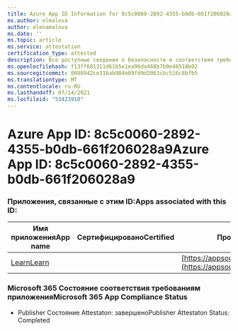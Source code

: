 ```yaml
---
title: Azure App ID Information for 8c5c0060-2892-4355-b0db-661f206028a9
ms.author: elmalova
author: elenamalova
ms.date: ''
ms.topic: article
ms.service: attestation
certification_type: attested
description: Все доступные сведения о безопасности и соответствия требованиям для 8c5c0060-2892-4355-b0db-661f206028a9.
ms.openlocfilehash: f13ff681311d61b5e1ea96da468b7b9e46518b02
ms.sourcegitcommit: 0098942ce316ab984e09fd9d2063cbc516c8bfb5
ms.translationtype: MT
ms.contentlocale: ru-RU
ms.lasthandoff: 07/14/2021
ms.locfileid: "53423910"
---
```

# <a name="azure-app-id-8c5c0060-2892-4355-b0db-661f206028a9"></a><span data-ttu-id="e6be7-103">Azure App ID: 8c5c0060-2892-4355-b0db-661f206028a9</span><span class="sxs-lookup"><span data-stu-id="e6be7-103">Azure App ID: 8c5c0060-2892-4355-b0db-661f206028a9</span></span>


### <a name="apps-associated-with-this-id"></a><span data-ttu-id="e6be7-104">Приложения, связанные с этим ID:</span><span class="sxs-lookup"><span data-stu-id="e6be7-104">Apps associated with this ID:</span></span>
| <span data-ttu-id="e6be7-105">**Имя приложения**</span><span class="sxs-lookup"><span data-stu-id="e6be7-105">**App name**</span></span> | <span data-ttu-id="e6be7-106">**Сертифицировано**</span><span class="sxs-lookup"><span data-stu-id="e6be7-106">**Certified**</span></span> | <span data-ttu-id="e6be7-107">**Просмотр в AppSource**</span><span class="sxs-lookup"><span data-stu-id="e6be7-107">**View in AppSource**</span></span> |
|-|-|-|
| [<span data-ttu-id="e6be7-108">Learn</span><span class="sxs-lookup"><span data-stu-id="e6be7-108">Learn</span></span>](https://docs.microsoft.com/en-us/microsoft-365-app-certification/forward/WA200001308) |  | [https://appsource.microsoft.com/product/office/WA200001308](https://appsource.microsoft.com/product/office/WA200001308) |

### <a name="microsoft-365-app-compliance-status"></a><span data-ttu-id="e6be7-109">Microsoft 365 Состояние соответствия требованиям приложения</span><span class="sxs-lookup"><span data-stu-id="e6be7-109">Microsoft 365 App Compliance Status</span></span>
- <span data-ttu-id="e6be7-110">Publisher Состояние Attestaton: завершено</span><span class="sxs-lookup"><span data-stu-id="e6be7-110">Publisher Attestaton Status: Completed</span></span>
